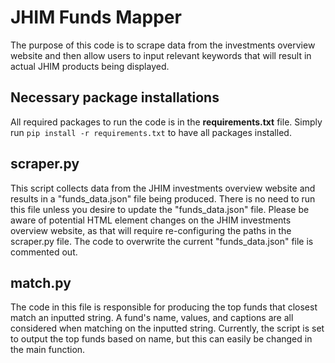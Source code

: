 # JHIM Funds Mapper
The purpose of this code is to scrape data from the investments overview website and then allow users to input relevant keywords that will result in actual JHIM products being displayed.

## Necessary package installations
All required packages to run the code is in the <strong>requirements.txt</strong> file.
Simply run `pip install -r requirements.txt` to have all packages installed.

## scraper.py
This script collects data from the JHIM investments overview website and results in a "funds_data.json" file being produced.
There is no need to run this file unless you desire to update the "funds_data.json" file. 
Please be aware of potential HTML element changes on the JHIM investments overview website, as that will require re-configuring the paths in the scraper.py file.
The code to overwrite the current "funds_data.json" file is commented out.

## match.py
The code in this file is responsible for producing the top funds that closest match an inputted string. 
A fund's name, values, and captions are all considered when matching on the inputted string.
Currently, the script is set to output the top funds based on name, but this can easily be changed in the main function.